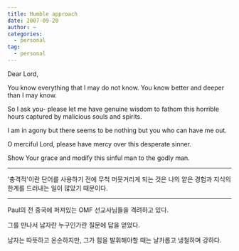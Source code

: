 ```yaml
---
title: Humble approach
date: 2007-09-20
author: ~
categories:
  - personal
tag:
  - personal
---
```




Dear Lord,

You know everything that I may do not know.
You know better and deeper than I may know.

So I ask you- please let me have  genuine wisdom to fathom this horrible hours captured by malicious souls and spirits.

I am in agony but there seems to be nothing but you who can have me out.

O merciful Lord, please have mercy over this desperate sinner.

Show Your grace and modify this sinful man to the godly man.

---

'충격적'이란 단어를 사용하기 전에 무척 머뭇거리게 되는 것은 나의 얕은 경험과 지식의 한계를 드러내는 일이 많았기 때문이다. 

---

Paul의 전 중국에 퍼져있는 OMF 선교사님들을 격려하고 있다. 

그를 만나서 남자란 누구인가란 질문에 답을 얻었다.

남자는 따뜻하고 온순하지만, 그가 힘을 발휘해야할 때는 날카롭고 냉철하며 강하다.


 






